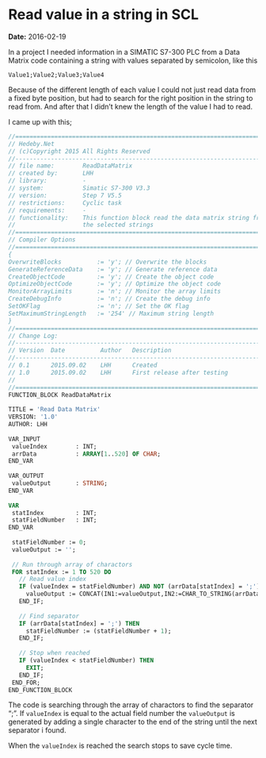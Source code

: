 # Read value in a string in SCL
**Date:** 2016-02-19

In a project I needed information in a SIMATIC S7-300 PLC from a Data Matrix code containing a string with values separated by semicolon, like this

`Value1;Value2;Value3;Value4`

Because of the different length of each value I could not just read data from a fixed byte position, but had to search for the right position in the string to read from. And after that I didn’t knew the length of the value I had to read.

I came up with this;
```pascal
//================================================================================================
// Hedeby.Net
// (c)Copyright 2015 All Rights Reserved
//------------------------------------------------------------------------------------------------
// file name:        ReadDataMatrix
// created by:       LHH
// library:          -
// system:           Simatic S7-300 V3.3
// version:          Step 7 V5.5
// restrictions:     Cyclic task
// requirements:     -
// functionality:    This function block read the data matrix string from Jumo sensor and returns
//                   the selected strings
//================================================================================================
// Compiler Options
//================================================================================================
{
OverwriteBlocks          := 'y'; // Overwrite the blocks
GenerateReferenceData    := 'y'; // Generate reference data
CreateObjectCode         := 'y'; // Create the object code
OptimizeObjectCode       := 'y'; // Optimize the object code
MonitorArrayLimits       := 'n'; // Monitor the array limits
CreateDebugInfo          := 'n'; // Create the debug info
SetOKFlag                := 'n'; // Set the OK flag
SetMaximumStringLength   := '254' // Maximum string length
}
//================================================================================================
// Change Log:
//------------------------------------------------------------------------------------------------
// Version  Date          Author   Description
//------------------------------------------------------------------------------------------------
// 0.1      2015.09.02    LHH      Created
// 1.0      2015.09.02    LHH      First release after testing
//
//================================================================================================
FUNCTION_BLOCK ReadDataMatrix
 
TITLE = 'Read Data Matrix'
VERSION: '1.0'
AUTHOR: LHH
 
VAR_INPUT
 valueIndex        : INT;
 arrData           : ARRAY[1..520] OF CHAR;
END_VAR
 
VAR_OUTPUT
 valueOutput       : STRING;
END_VAR
 
VAR
 statIndex         : INT;
 statFieldNumber   : INT;
END_VAR
 
 statFieldNumber := 0;
 valueOutput := '';
  
 // Run through array of charactors
 FOR statIndex := 1 TO 520 DO
   // Read value index
   IF (valueIndex = statFieldNumber) AND NOT (arrData[statIndex] = ';') THEN
     valueOutput := CONCAT(IN1:=valueOutput,IN2:=CHAR_TO_STRING(arrData[statIndex]));
   END_IF;
  
   // Find separator
   IF (arrData[statIndex] = ';') THEN
     statFieldNumber := (statFieldNumber + 1);
   END_IF;
  
   // Stop when reached
   IF (valueIndex < statFieldNumber) THEN
     EXIT;
   END_IF;
 END_FOR;
END_FUNCTION_BLOCK
```

The code is searching through the array of charactors to find the separator “;”.  If `valueIndex` is equal to the actual field number the `valueOutput` is generated by adding a single character to the end of the string until the next separator i found.

When the `valueIndex` is reached the search stops to save cycle time.
